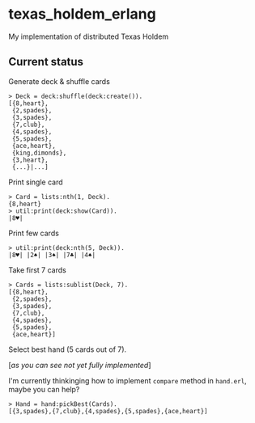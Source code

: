 # texas_holdem_erlang

My implementation of distributed Texas Holdem


## Current status

Generate deck & shuffle cards

```
> Deck = deck:shuffle(deck:create()).
[{8,heart},
 {2,spades},
 {3,spades},
 {7,club},
 {4,spades},
 {5,spades},
 {ace,heart},
 {king,dimonds},
 {3,heart},
 {...}|...]
```

Print single card

```
> Card = lists:nth(1, Deck).
{8,heart}
> util:print(deck:show(Card)).
|8♥|
```
Print few cards

```
> util:print(deck:nth(5, Deck)).
|8♥| |2♠| |3♠| |7♣| |4♠| 
```

Take first 7 cards

```
> Cards = lists:sublist(Deck, 7).
[{8,heart},
 {2,spades},
 {3,spades},
 {7,club},
 {4,spades},
 {5,spades},
 {ace,heart}]
```

 Select best hand (5 cards out of 7).

[_as you can see not yet fully implemented_]

I'm currently thinkinging how to implement `compare` method in `hand.erl`, maybe you can help?

```
> Hand = hand:pickBest(Cards).
[{3,spades},{7,club},{4,spades},{5,spades},{ace,heart}]
```
